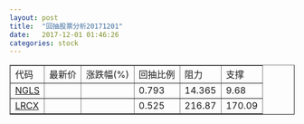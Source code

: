 ```yaml
---
layout: post
title:  "回抽股票分析20171201"
date:   2017-12-01 01:46:26
categories: stock
---
```

<script type="text/javascript">
var stockList = []
stockList.push('gb_ngls');
stockList.push('gb_lrcx');
</script>
<table border="1">
 <tr>
 <td>代码</td>
 <td>最新价</td>
 <td>涨跌幅(%)</td>
 <td>回抽比例</td>
 <td>阻力</td>
 <td>支撑</td>
</tr>
  <tr id="ngls">
  <td><a href="http://stock.finance.sina.com.cn/usstock/quotes/NGLS.html" target="_blank">NGLS</a></td><td></td><td></td><td>0.793</td><td>14.365</td><td>9.68</td></tr>
  <tr id="lrcx">
  <td><a href="http://stock.finance.sina.com.cn/usstock/quotes/LRCX.html" target="_blank">LRCX</a></td><td></td><td></td><td>0.525</td><td>216.87</td><td>170.09</td></tr>
</table>
